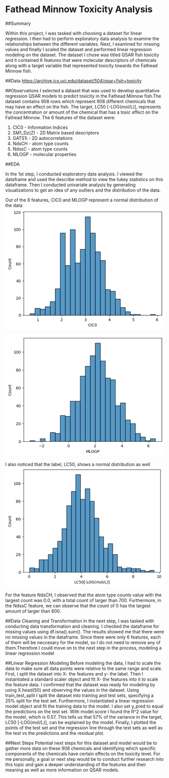 # Fathead Minnow Toxicity Analysis

##Summary

Within this project, I was tasked with choosing a dataset for linear regression. I then had to perform exploratory data analysis to examine the relationships between the different variables. Next, I examined for missing values and finally I scaled the dataset and performed linear regression modeling on the dataset. The dataset I chose was titled QSAR fish toxicity and it contained 6 features that were molecular descriptors of chemicals along with a target variable that represented toxicity towards the Fathead Minnow fish.

 
##Data
https://archive.ics.uci.edu/dataset/504/qsar+fish+toxicity


##Observations 
I selected a dataset that was used to develop quantitative regression QSAR models to predict toxicity in the Fathead Minnow fish.The dataset contains 908 rows which represent 908 different chemicals that may have an effect on the fish. The target,  LC50 [-LOG(mol/L)], represents the concentration or amount of the chemical that has a toxic effect on the Fathead Minnow.
The 6 features of the dataset were:
1) CIC0 - Information Indices
2) SM1_Dz(Z) - 2D Matrix based descriptors
3) GATS1i - 2D autocorrelations
4) NdsCH - atom type counts
5) NdssC - atom type counts
6) MLOGP - molecular properties


##EDA

In the 1st step, I conducted exploratory data analysis. I viewed the dataframe and used the describe method to view the tukey statistics on this dataframe. Then I conducted univariate analysis by generating visualizations to get an idea of any outliers and the distribution of the data. 

Out of the 6 features, CIC0 and MLOGP represent a normal distribution of the data
![Alt text](image.png)

![Alt text](image-1.png)

I also noticed that the label, LC50, shows a normal distribution as well
![Alt text](image-2.png)

For the feature NdsCH, I observed that the atom type counts value with the largest count was 0.0, with a total count of larger than 700. Furthermore, in the NdssC feature, we can observe that the count of 0 has the largest amount of larger than 600.



##Data Cleaning and Transformation
In the next step, I was tasked with conducting data transformation and cleaning. I checked the dataframe for missing values using df.isna().sum(). The results showed me that there were no missing values in the dataframe. Since there were only 6 features, each of them will be neccesary for the model, so I do not need to remove any of them.Therefore I could move on to the next step in the process, modeling a linear regression model


##Linear Regression Modeling
Before modeling the data, I had to scale the data to make sure all data points were relative to the same range and scale. First, I split the dataset into X- the features and y- the label. Then I instantiated a standard scaler object and fit X- the features into it to scale the feature data. I confirmed that the dataset was ready for modeling by using X.head(50) and observing the values in the dataset. Using train_test_split I split the dataset into training and test sets, specifying a 25% split for the test set. Furthermore, I instantiated a linear regression model object and fit the training data to the model. I also set y_pred to equal the predictions on the test set. With model.score I found the R^2 value for the model, which is 0.57. This tells us that 57% of the variance in the target, LC50 [-LOG(mol/L)], can be explained by the model. Finally, I plotted the points of the test set and the regression line through the test sets as well as the test vs the predictions and the residual plot.



##Next Steps
Potential next steps for this dataset and model would be to gather more data on these 908 chemicals and identifying which specific components of the chemicals have certain effects on the toxicity level. For me personally, a goal or next step would be to conduct further research into this topic and gain a deeper understanding of the features and their meaning as well as more information on QSAR models.
